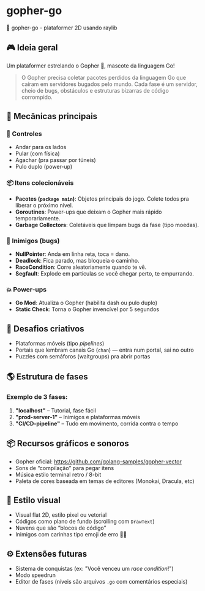 # gopher-go
🍄 gopher-go - plataformer 2D usando raylib

## 🎮 Ideia geral
Um plataformer estrelando o Gopher 🐹, mascote da linguagem Go!

> O Gopher precisa coletar pacotes perdidos da linguagem Go que caíram em servidores bugados pelo mundo. Cada fase é um servidor, cheio de bugs, obstáculos e estruturas bizarras de código corrompido.

## 🔧 Mecânicas principais

### 🔳 Controles
- Andar para os lados
- Pular (com física)
- Agachar (pra passar por túneis)
- Pulo duplo (power-up)

### 📦 Itens colecionáveis
- **Pacotes (`package main`)**: Objetos principais do jogo. Colete todos pra liberar o próximo nível.
- **Goroutines**: Power-ups que deixam o Gopher mais rápido temporariamente.
- **Garbage Collectors**: Coletáveis que limpam bugs da fase (tipo moedas).

### 🐞 Inimigos (bugs)
- **NullPointer**: Anda em linha reta, toca = dano.
- **Deadlock**: Fica parado, mas bloqueia o caminho.
- **RaceCondition**: Corre aleatoriamente quando te vê.
- **Segfault**: Explode em partículas se você chegar perto, te empurrando.

### 💥 Power-ups
- **Go Mod**: Atualiza o Gopher (habilita dash ou pulo duplo)
- **Static Check**: Torna o Gopher invencível por 5 segundos

## 🧠 Desafios criativos
- Plataformas móveis (tipo *pipelines*)
- Portais que lembram canais Go (`chan`) — entra num portal, sai no outro
- Puzzles com semáforos (waitgroups) pra abrir portas

## 🌎 Estrutura de fases

### Exemplo de 3 fases:
1. **"localhost"** – Tutorial, fase fácil
2. **"prod-server-1"** – Inimigos e plataformas móveis
3. **"CI/CD-pipeline"** – Tudo em movimento, corrida contra o tempo

## 📦 Recursos gráficos e sonoros
- Gopher oficial: https://github.com/golang-samples/gopher-vector
- Sons de “compilação” para pegar itens
- Música estilo terminal retro / 8-bit
- Paleta de cores baseada em temas de editores (Monokai, Dracula, etc)

## 🌟 Estilo visual
- Visual flat 2D, estilo pixel ou vetorial
- Códigos como plano de fundo (scrolling com `DrawText`)
- Nuvens que são “blocos de código”
- Inimigos com carinhas tipo emoji de erro 🧟‍♂️

## ⚙️ Extensões futuras
- Sistema de conquistas (ex: "Você venceu um *race condition*!")
- Modo speedrun
- Editor de fases (níveis são arquivos `.go` com comentários especiais)
